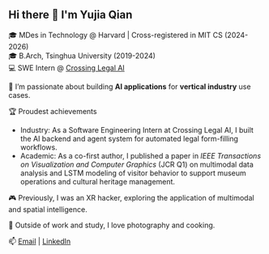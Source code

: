 ## Hi there 👋 I'm Yujia Qian

🎓 MDes in Technology @ Harvard | Cross-registered in MIT CS (2024-2026)  
🎓 B.Arch, Tsinghua University (2019-2024)  
💻 SWE Intern @ [Crossing Legal AI](https://github.com/skip-hp)

🚀 I’m passionate about building **AI applications** for **vertical industry** use cases.  

🏆 Proudest achievements
- Industry: As a Software Engineering Intern at Crossing Legal AI, I built the AI backend and agent system for automated legal form-filling workflows.
- Academic: As a co-first author, I published a paper in _IEEE Transactions on Visualization and Computer Graphics_ (JCR Q1) on multimodal data analysis and LSTM modeling of visitor behavior to support museum operations and cultural heritage management.

🎮 Previously, I was an XR hacker, exploring the application of multimodal and spatial intelligence.  

📸 Outside of work and study, I love photography and cooking.

📫 [Email](mailto:yjqian19@gmail.com) | [LinkedIn](https://www.linkedin.com/in/yujia-qian-054a39269/)


<!--
**Justin-Qian/Justin-Qian** is a ✨ _special_ ✨ repository because its `README.md` (this file) appears on your GitHub profile.

Here are some ideas to get you started:

- 🔭 I’m currently working on ...
- 🌱 I’m currently learning ...
- 👯 I’m looking to collaborate on ...
- 🤔 I’m looking for help with ...
- 💬 Ask me about ...
- 📫 How to reach me: ...
- 😄 Pronouns: ...
- ⚡ Fun fact: ...
-->
